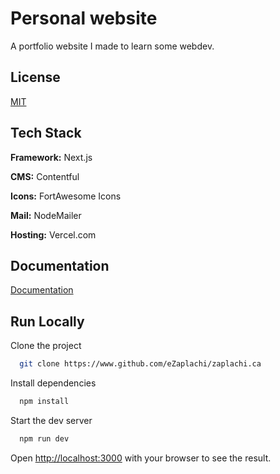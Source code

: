 # Personal website

A portfolio website I made to learn some webdev.

## License

[MIT](https://choosealicense.com/licenses/mit/)

## Tech Stack

**Framework:** Next.js

**CMS:** Contentful

**Icons:** FortAwesome Icons

**Mail:** NodeMailer

**Hosting:** Vercel.com

## Documentation

[Documentation](https://www.zaplachi.ca/projects)

## Run Locally

Clone the project

```bash
  git clone https://www.github.com/eZaplachi/zaplachi.ca
```

Install dependencies

```bash
  npm install
```

Start the dev server

```bash
  npm run dev
```

Open [http://localhost:3000](http://localhost:3000) with your browser to see the result.
